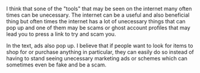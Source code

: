 I think that sone of the "tools" that may be seen on the internet many often times can be unecessary. The internet can be a useful and also beneficial thing but often times the internet has a lot of unecessary things that can pop up and one of them may be scams or ghost account profiles that may lead you to press a link to try and scam you. 

In the text, ads also pop up. I believe that if people want to look for items to shop for or purchase anything in particular, they can easily do so instead of having to stand seeing unecessary marketing ads or schemes which can sometimes even be fake and be a scam. 
